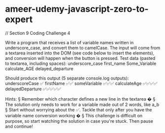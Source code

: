 # ameer-udemy-javascript-zero-to-expert

// Section 9 Coding Challenge 4

Write a program that receives a list of variable names written in underscore_case, and convert them to camelCase.
The input will come from a textarea inserted into the DOM (see code below to
insert the elements), and conversion will happen when the button is pressed.
Test data (pasted to textarea, including spaces):
underscore_case
first_name
Some_Variable
calculate_AGE
delayed_departure

Should produce this output (5 separate console.log outputs):
underscoreCase ✅
firstName ✅✅
someVariable ✅✅✅
calculateAge ✅✅✅✅
delayedDeparture ✅✅✅✅✅

Hints:
§ Remember which character defines a new line in the textarea �
§ The solution only needs to work for a variable made out of 2 words, like a_b
§ Start without worrying about the ✅. Tackle that only after you have the variable
name conversion working �
§ This challenge is difficult on purpose, so start watching the solution in case
you're stuck. Then pause and continue!
